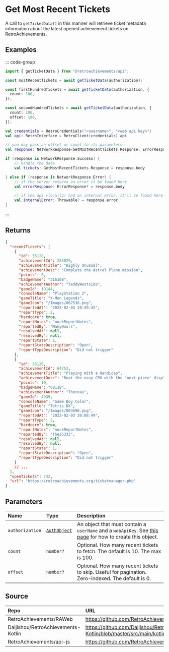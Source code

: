 # Get Most Recent Tickets

A call to `getTicketData()` in this manner will retrieve ticket metadata information about the latest opened achievement tickets on RetroAchievements.

## Examples

::: code-group

```ts [NodeJS]
import { getTicketData } from "@retroachievements/api";

const mostRecentTickets = await getTicketData(authorization);

const firstHundredTickets = await getTicketData(authorization, {
  count: 100,
});

const secondHundredTickets = await getTicketData(authorization, {
  count: 100,
  offset: 100,
});
```

```kotlin [Kotlin]
val credentials = RetroCredentials("<username>", "<web api key>")
val api: RetroInterface = RetroClient(credentials).api

// you may pass an offset or count to its parameters
val response: NetworkResponse<GetMostRecentTickets.Response, ErrorResponse> = api.getMostRecentTickets()

if (response is NetworkResponse.Success) {
    // handle the data
    val tickets: GetMostRecentTickets.Response = response.body

} else if (response is NetworkResponse.Error) {
    // if the server returns an error it be found here
    val errorResponse: ErrorResponse? = response.body

    // if the api (locally) had an internal error, it'll be found here
    val internalError: Throwable? = response.error
}
```

:::

## Returns

```json
{
  "recentTickets": [
    {
      "id": 56128,
      "achievementId": 285029,
      "achievementTitle": "Highly Unusual",
      "achievementDesc": "Complete the Astral Plane mission",
      "points": 5,
      "badgeName": "316108",
      "achievementAuthor": "TeddyWestside",
      "gameId": 19144,
      "consoleName": "PlayStation 2",
      "gameTitle": "X-Men Legends",
      "gameIcon": "/Images/067536.png",
      "reportedAt": "2023-02-03 20:39:42",
      "reportType": 2,
      "hardcore": true,
      "reportNotes": "mockReportNotes",
      "reportedBy": "ManyHours",
      "resolvedAt": null,
      "resolvedBy": null,
      "reportState": 1,
      "reportStateDescription": "Open",
      "reportTypeDescription": "Did not trigger"
    },
    {
      "id": 56126,
      "achievementId": 64753,
      "achievementTitle": "Playing With a Handicap",
      "achievementDesc": "Beat the easy CPU with the 'next piece' display off ",
      "points": 10,
      "badgeName": "68138",
      "achievementAuthor": "Thoreau",
      "gameId": 4939,
      "consoleName": "Game Boy Color",
      "gameTitle": "Tetris DX",
      "gameIcon": "/Images/003696.png",
      "reportedAt": "2023-02-03 20:08:49",
      "reportType": 2,
      "hardcore": true,
      "reportNotes": "mockReportNotes",
      "reportedBy": "TheJ5333",
      "resolvedAt": null,
      "resolvedBy": null,
      "reportState": 1,
      "reportStateDescription": "Open",
      "reportTypeDescription": "Did not trigger"
    }
    // ...
  ],
  "openTickets": 732,
  "url": "https://retroachievements.org/ticketmanager.php"
}
```

## Parameters

| Name            | Type                                        | Description                                                                                                                  |
|:----------------|:--------------------------------------------|:-----------------------------------------------------------------------------------------------------------------------------|
| `authorization` | [`AuthObject`](/v1/data-models/auth-object) | An object that must contain a `userName` and a `webApiKey`. See [this page](/getting-started) for how to create this object. |
| `count`         | `number?`                                   | Optional. How many recent tickets to fetch. The default is 10. The max is 100.                                               |
| `offset`        | `number?`                                   | Optional. How many recent tickets to skip. Useful for pagination. Zero-indexed. The default is 0.                            |

## Source

| Repo                               | URL                                                                                                                      |
|:-----------------------------------|:-------------------------------------------------------------------------------------------------------------------------|
| RetroAchievements/RAWeb            | https://github.com/RetroAchievements/RAWeb/blob/master/public/API/API_GetTicketData.php                                  |
| Daijishou/RetroAchievements-Kotlin | https://github.com/Daijishou/RetroAchievements-Kotlin/blob/master/src/main/kotlin/retroachivements/api/RetroInterface.kt |
| RetroAchievements/api-js           | https://github.com/RetroAchievements/api-js/blob/main/src/ticket/getTicketData.ts                                        |

